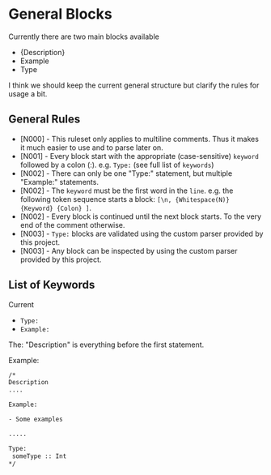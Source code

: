 # General Blocks

Currently there are two main blocks available

- {Description}
- Example
- Type

I think we should keep the current general structure but clarify the rules for usage a bit.

## General Rules

- [N000] - This ruleset only applies to multiline comments. Thus it makes it much easier to use and to parse later on.
- [N001] - Every block start with the appropriate (case-sensitive) `keyword` followed by a colon (:). e.g. `Type:` (see full list of `keywords`)
- [N002] - There can only be one "Type:" statement, but multiple "Example:" statements.
- [N002] - The `keyword` must be the first word in the `line`. e.g. the following token sequence starts a block: `[\n, {Whitespace(N)} {Keyword} {Colon} ]`.
- [N002] - Every block is continued until the next block starts. To the very end of the comment otherwise.
- [N003] - `Type:` blocks are validated using the custom parser provided by this project.
- [N003] - Any block can be inspected by using the custom parser provided by this project.

## List of Keywords

Current

- `Type:`
- `Example:`

The: "Description" is everything before the first statement.

Example:

```txt
/*
Description
....

Example:

- Some examples

.....

Type:
 someType :: Int
*/
```
